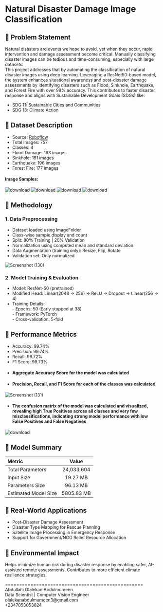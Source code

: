 # Natural Disaster Damage Image Classification
## 🔹 Problem Statement
Natural disasters are events we hope to avoid, yet when they occur, rapid intervention and damage assessment become critical. Manually classifying disaster images can be tedious and time-consuming, especially with large datasets. <br/>
This project addresses that by automating the classification of natural disaster images using deep learning. Leveraging a ResNet50-based model, the system enhances situational awareness and post-disaster damage assessments by identifying disasters such as Flood, Sinkhole, Earthquake, and Forest Fire with over 98% accuracy. This contributes to faster disaster response and aligns with Sustainable Development Goals (SDGs) like: <br/>
- SDG 11: Sustainable Cities and Communities
- SDG 13: Climate Action

## 🔹 Dataset Description
- Source: [Roboflow](https://universe.roboflow.com/model-v3/natural-disaster-damage-8txjn/dataset/1)
- Total Images: 757
- Classes: 4
- Flood Damage: 193 images
- Sinkhole: 191 images
- Earthquake: 196 images
- Forest Fire: 177 images
#### Image Samples:

![download](https://github.com/user-attachments/assets/736d569f-fffd-49dd-b865-88b8285a2a31)
![download](https://github.com/user-attachments/assets/77ac406e-5cc4-4083-8010-b86fb5b4f678)
![download](https://github.com/user-attachments/assets/4bef24ba-8352-470b-afbb-c13ca181922c)
![download](https://github.com/user-attachments/assets/29696b76-1582-4fa3-977b-ae95debc944d)

## 🔹 Methodology
### 1. Data Preprocessing
- Dataset loaded using ImageFolder
- Class-wise sample display and count
- Split: 80% Training | 20% Validation
- Normalization using computed mean and standard deviation
- Data Augmentation (training only): Resize, Flip, Rotate
- Validation set: Only normalized

![Screenshot (130)](https://github.com/user-attachments/assets/7bfd5fd1-e831-4342-8f0b-177281229ae1)

### 2. Model Training & Evaluation
- Model: ResNet-50 (pretrained)
- Modified Head: Linear(2048 → 256) → ReLU → Dropout → Linear(256 → 4)
- Training Details: <br/>
      - Epochs: 50 (Early stopped at 38) <br/>
      - Framework: PyTorch <br/>
      - Cross-validation: 5-fold <br/>

## 🔹 Performance Metrics
- Accuracy: 99.74%
- Precision: 99.74%
- Recall: 99.72%
- F1 Score: 99.73%
- #### Aggregate Accuracy Score for the model was calculated
- #### Precision, Recall, and F1 Score for each of the classes was calculated

![Screenshot (131)](https://github.com/user-attachments/assets/963cea12-7739-4a48-a5a7-8df5c59a5734)

- #### The confusion matrix of the model was calculated and visualized, revealing high True Positives across all classes and very few misclassifications, indicating strong model performance with low False Positives and False Negatives


![download](https://github.com/user-attachments/assets/0ba1d98e-a551-4d21-9175-1175d91dbccc)

## 🔹 Model Summary
| Metric               | Value      |
|:---------------------|:----------:|
| Total Parameters     | 24,033,604 |
| Input Size           | 19.27 MB   |
| Parameters Size      | 96.13 MB   |
| Estimated Model Size | 5805.83 MB |

## 🔹 Real-World Applications
- Post-Disaster Damage Assessment
- Disaster Type Mapping for Rescue Planning
- Satellite Image Processing in Emergency Response
- Support for Government/NGO Relief Resource Allocation

## 🔹 Environmental Impact
Helps minimize human risk during disaster response by enabling safer, AI-assisted remote assessments. Contributes to more efficient climate resilience strategies.

================================================= <br/>
Abdullahi Olalekan Abdulmumeen <br/>
Data Scientist | Computer Vision Engineer <br/>
olalekanabdulmumeen3@gmail.com <br/>
+2347053053024
